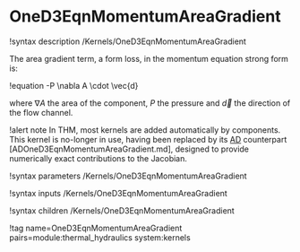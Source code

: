 # OneD3EqnMomentumAreaGradient

!syntax description /Kernels/OneD3EqnMomentumAreaGradient

The area gradient term, a form loss, in the momentum equation strong form is:

!equation
-P \nabla A \cdot \vec{d}

where $\nabla A$ the area of the component, $P$ the pressure and $\vec{d}$ the direction of the flow
channel.

!alert note
In THM, most kernels are added automatically by components. This kernel is no-longer in use, having
been replaced by its [AD](automatic_differentiation/index.md) counterpart [ADOneD3EqnMomentumAreaGradient.md],
designed to provide numerically exact contributions to the Jacobian.

!syntax parameters /Kernels/OneD3EqnMomentumAreaGradient

!syntax inputs /Kernels/OneD3EqnMomentumAreaGradient

!syntax children /Kernels/OneD3EqnMomentumAreaGradient

!tag name=OneD3EqnMomentumAreaGradient pairs=module:thermal_hydraulics system:kernels
